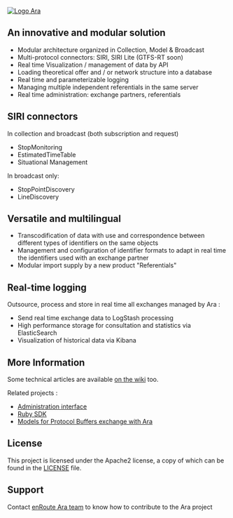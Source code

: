 [![Logo Ara](https://bitbucket.org/repo/d6Abpo8/images/925946015-Logo%20Ara.png)](https://enroute.mobi/produits/ara/)

## An innovative and modular solution

* Modular architecture organized in Collection, Model & Broadcast
* Multi-protocol connectors: SIRI, SIRI Lite (GTFS-RT soon)
* Real time Visualization / management of data by API
* Loading theoretical offer and / or network structure into a database
* Real time and parameterizable logging
* Managing multiple independent referentials in the same server
* Real time administration: exchange partners, referentials

## SIRI connectors

In collection and broadcast (both subscription and request)

* StopMonitoring
* EstimatedTimeTable
* Situational Management

In broadcast only:

* StopPointDiscovery
* LineDiscovery

## Versatile and multilingual

* Transcodification of data with use and correspondence between different types of identifiers on the same objects
* Management and configuration of identifier formats to adapt in real time the identifiers used with an exchange partner
* Modular import supply by a new product "Referentials"

## Real-time logging

Outsource, process and store in real time all exchanges managed by Ara :

* Send real time exchange data to LogStash processing
* High performance storage for consultation and statistics via ElasticSearch
* Visualization of historical data via Kibana

## More Information

Some technical articles are available [on the wiki](../../wiki) too.

Related projects :

* [Administration interface](https://bitbucket.org/enroute-mobi/ara-admin)
* [Ruby SDK](https://bitbucket.org/enroute-mobi/ara-ruby)
* [Models for Protocol Buffers exchange with Ara](https://bitbucket.org/enroute-mobi/ara-external-models)

## License

This project is licensed under the Apache2 license, a copy of which can be found in the [LICENSE](./LICENSE.md) file.

## Support

Contact [enRoute Ara team](mailto:contact@enroute.mobi) to know how to contribute to the Ara project
